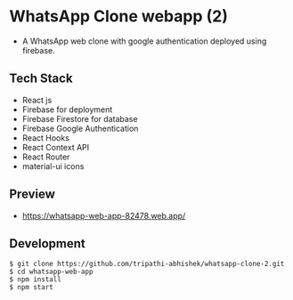 # WhatsApp Clone webapp (2)
- A WhatsApp web clone with google authentication deployed using firebase.


## Tech Stack

- React js
- Firebase for deployment
- Firebase Firestore for database
- Firebase Google Authentication
- React Hooks
- React Context API
- React Router
- material-ui icons


## Preview
- https://whatsapp-web-app-82478.web.app/

## Development

```
$ git clone https://github.com/tripathi-abhishek/whatsapp-clone-2.git
$ cd whatsapp-web-app
$ npm install
$ npm start
```





